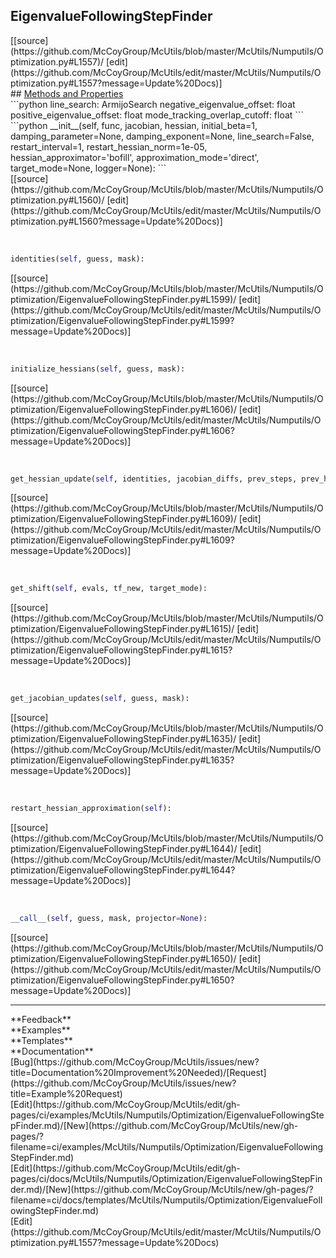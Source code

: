 ## <a id="McUtils.Numputils.Optimization.EigenvalueFollowingStepFinder">EigenvalueFollowingStepFinder</a> 

<div class="docs-source-link" markdown="1">
[[source](https://github.com/McCoyGroup/McUtils/blob/master/McUtils/Numputils/Optimization.py#L1557)/
[edit](https://github.com/McCoyGroup/McUtils/edit/master/McUtils/Numputils/Optimization.py#L1557?message=Update%20Docs)]
</div>









<div class="collapsible-section">
 <div class="collapsible-section collapsible-section-header" markdown="1">
## <a class="collapse-link" data-toggle="collapse" href="#methods" markdown="1"> Methods and Properties</a> <a class="float-right" data-toggle="collapse" href="#methods"><i class="fa fa-chevron-down"></i></a>
 </div>
 <div class="collapsible-section collapsible-section-body collapse show" id="methods" markdown="1">
 ```python
line_search: ArmijoSearch
negative_eigenvalue_offset: float
positive_eigenvalue_offset: float
mode_tracking_overlap_cutoff: float
```
<a id="McUtils.Numputils.Optimization.EigenvalueFollowingStepFinder.__init__" class="docs-object-method">&nbsp;</a> 
```python
__init__(self, func, jacobian, hessian, initial_beta=1, damping_parameter=None, damping_exponent=None, line_search=False, restart_interval=1, restart_hessian_norm=1e-05, hessian_approximator='bofill', approximation_mode='direct', target_mode=None, logger=None): 
```
<div class="docs-source-link" markdown="1">
[[source](https://github.com/McCoyGroup/McUtils/blob/master/McUtils/Numputils/Optimization.py#L1560)/
[edit](https://github.com/McCoyGroup/McUtils/edit/master/McUtils/Numputils/Optimization.py#L1560?message=Update%20Docs)]
</div>


<a id="McUtils.Numputils.Optimization.EigenvalueFollowingStepFinder.identities" class="docs-object-method">&nbsp;</a> 
```python
identities(self, guess, mask): 
```
<div class="docs-source-link" markdown="1">
[[source](https://github.com/McCoyGroup/McUtils/blob/master/McUtils/Numputils/Optimization/EigenvalueFollowingStepFinder.py#L1599)/
[edit](https://github.com/McCoyGroup/McUtils/edit/master/McUtils/Numputils/Optimization/EigenvalueFollowingStepFinder.py#L1599?message=Update%20Docs)]
</div>


<a id="McUtils.Numputils.Optimization.EigenvalueFollowingStepFinder.initialize_hessians" class="docs-object-method">&nbsp;</a> 
```python
initialize_hessians(self, guess, mask): 
```
<div class="docs-source-link" markdown="1">
[[source](https://github.com/McCoyGroup/McUtils/blob/master/McUtils/Numputils/Optimization/EigenvalueFollowingStepFinder.py#L1606)/
[edit](https://github.com/McCoyGroup/McUtils/edit/master/McUtils/Numputils/Optimization/EigenvalueFollowingStepFinder.py#L1606?message=Update%20Docs)]
</div>


<a id="McUtils.Numputils.Optimization.EigenvalueFollowingStepFinder.get_hessian_update" class="docs-object-method">&nbsp;</a> 
```python
get_hessian_update(self, identities, jacobian_diffs, prev_steps, prev_hess): 
```
<div class="docs-source-link" markdown="1">
[[source](https://github.com/McCoyGroup/McUtils/blob/master/McUtils/Numputils/Optimization/EigenvalueFollowingStepFinder.py#L1609)/
[edit](https://github.com/McCoyGroup/McUtils/edit/master/McUtils/Numputils/Optimization/EigenvalueFollowingStepFinder.py#L1609?message=Update%20Docs)]
</div>


<a id="McUtils.Numputils.Optimization.EigenvalueFollowingStepFinder.get_shift" class="docs-object-method">&nbsp;</a> 
```python
get_shift(self, evals, tf_new, target_mode): 
```
<div class="docs-source-link" markdown="1">
[[source](https://github.com/McCoyGroup/McUtils/blob/master/McUtils/Numputils/Optimization/EigenvalueFollowingStepFinder.py#L1615)/
[edit](https://github.com/McCoyGroup/McUtils/edit/master/McUtils/Numputils/Optimization/EigenvalueFollowingStepFinder.py#L1615?message=Update%20Docs)]
</div>


<a id="McUtils.Numputils.Optimization.EigenvalueFollowingStepFinder.get_jacobian_updates" class="docs-object-method">&nbsp;</a> 
```python
get_jacobian_updates(self, guess, mask): 
```
<div class="docs-source-link" markdown="1">
[[source](https://github.com/McCoyGroup/McUtils/blob/master/McUtils/Numputils/Optimization/EigenvalueFollowingStepFinder.py#L1635)/
[edit](https://github.com/McCoyGroup/McUtils/edit/master/McUtils/Numputils/Optimization/EigenvalueFollowingStepFinder.py#L1635?message=Update%20Docs)]
</div>


<a id="McUtils.Numputils.Optimization.EigenvalueFollowingStepFinder.restart_hessian_approximation" class="docs-object-method">&nbsp;</a> 
```python
restart_hessian_approximation(self): 
```
<div class="docs-source-link" markdown="1">
[[source](https://github.com/McCoyGroup/McUtils/blob/master/McUtils/Numputils/Optimization/EigenvalueFollowingStepFinder.py#L1644)/
[edit](https://github.com/McCoyGroup/McUtils/edit/master/McUtils/Numputils/Optimization/EigenvalueFollowingStepFinder.py#L1644?message=Update%20Docs)]
</div>


<a id="McUtils.Numputils.Optimization.EigenvalueFollowingStepFinder.__call__" class="docs-object-method">&nbsp;</a> 
```python
__call__(self, guess, mask, projector=None): 
```
<div class="docs-source-link" markdown="1">
[[source](https://github.com/McCoyGroup/McUtils/blob/master/McUtils/Numputils/Optimization/EigenvalueFollowingStepFinder.py#L1650)/
[edit](https://github.com/McCoyGroup/McUtils/edit/master/McUtils/Numputils/Optimization/EigenvalueFollowingStepFinder.py#L1650?message=Update%20Docs)]
</div>
 </div>
</div>












---


<div markdown="1" class="text-secondary">
<div class="container">
  <div class="row">
   <div class="col" markdown="1">
**Feedback**   
</div>
   <div class="col" markdown="1">
**Examples**   
</div>
   <div class="col" markdown="1">
**Templates**   
</div>
   <div class="col" markdown="1">
**Documentation**   
</div>
   <div class="col" markdown="1">
   
</div>
   <div class="col" markdown="1">
   
</div>
   <div class="col" markdown="1">
   
</div>
</div>
  <div class="row">
   <div class="col" markdown="1">
[Bug](https://github.com/McCoyGroup/McUtils/issues/new?title=Documentation%20Improvement%20Needed)/[Request](https://github.com/McCoyGroup/McUtils/issues/new?title=Example%20Request)   
</div>
   <div class="col" markdown="1">
[Edit](https://github.com/McCoyGroup/McUtils/edit/gh-pages/ci/examples/McUtils/Numputils/Optimization/EigenvalueFollowingStepFinder.md)/[New](https://github.com/McCoyGroup/McUtils/new/gh-pages/?filename=ci/examples/McUtils/Numputils/Optimization/EigenvalueFollowingStepFinder.md)   
</div>
   <div class="col" markdown="1">
[Edit](https://github.com/McCoyGroup/McUtils/edit/gh-pages/ci/docs/McUtils/Numputils/Optimization/EigenvalueFollowingStepFinder.md)/[New](https://github.com/McCoyGroup/McUtils/new/gh-pages/?filename=ci/docs/templates/McUtils/Numputils/Optimization/EigenvalueFollowingStepFinder.md)   
</div>
   <div class="col" markdown="1">
[Edit](https://github.com/McCoyGroup/McUtils/edit/master/McUtils/Numputils/Optimization.py#L1557?message=Update%20Docs)   
</div>
   <div class="col" markdown="1">
   
</div>
   <div class="col" markdown="1">
   
</div>
   <div class="col" markdown="1">
   
</div>
</div>
</div>
</div>